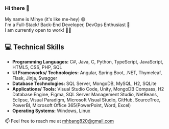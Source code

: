 ### Hi there 👋
My name is Mihye (it's like me-hey) 😄  
I'm a Full-Stack/ Back-End Developer, DevOps Enthusiast 🌱  
I am currently open to work! 👩‍💻

## 💻 Technical Skills
- **Programming Languages:** C#, Java, C, Python, TypeScript, JavaScript, HTML5, CSS, PHP, SQL
- **UI Frameworks/ Technologies:** Angular, Spring Boot, .NET, Thymeleaf, Flask, Jinja, Swagger
- **Database Technologies:** SQL Server, MongoDB, MySQL, H2, SQLite
- **Applications/ Tools:** Visual Studio Code, Unity, MongoDB Compass, H2 Database Engine, Figma, SQL Server Management Studio, NetBeans, Eclipse, Visual Paradigm, Microsoft Visual Studio, GitHub, SourceTree, PowerBI, Microsoft Office 365(PowerPoint, Word, Excel)
- **Operating Systems:** Windows, Linux


📫 Feel free to reach me at mhbang820@gmail.com
